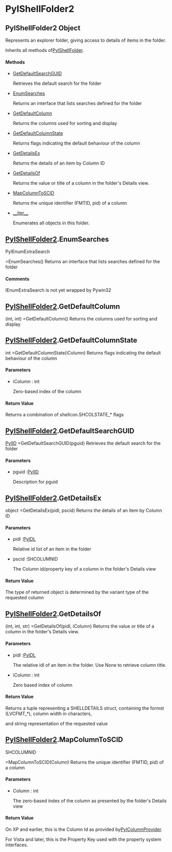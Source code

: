# PyIShellFolder2

## PyIShellFolder2 Object



Represents an explorer folder, giving access to details of items in the folder\. 

Inherits all methods of[PyIShellFolder](#pyishellfolder)\.

#### Methods


  - [GetDefaultSearchGUID](PyIShellFolder2.md#pyishellfolder2getdefaultsearchguid)

    Retrieves the default search for the folder&nbsp;

  - [EnumSearches](PyIShellFolder2.md#pyishellfolder2enumsearches)

    Returns an interface that lists searches defined for the folder&nbsp;

  - [GetDefaultColumn](PyIShellFolder2.md#pyishellfolder2getdefaultcolumn)

    Returns the columns used for sorting and display&nbsp;

  - [GetDefaultColumnState](PyIShellFolder2.md#pyishellfolder2getdefaultcolumnstate)

    Returns flags indicating the default behaviour of the column&nbsp;

  - [GetDetailsEx](PyIShellFolder2.md#pyishellfolder2getdetailsex)

    Returns the details of an item by Column ID&nbsp;

  - [GetDetailsOf](PyIShellFolder2.md#pyishellfolder2getdetailsof)

    Returns the value or title of a column in the folder's Details view\.&nbsp;

  - [MapColumnToSCID](PyIShellFolder2.md#pyishellfolder2mapcolumntoscid)

    Returns the unique identifier \(FMTID, pid\) of a column&nbsp;

  - [\_\_iter\_\_](PyIShellFolder2.md#pyishellfolder2__iter__)

    Enumerates all objects in this folder\.&nbsp;

## [PyIShellFolder2](#pyishellfolder2)\.EnumSearches

PyIEnumExtraSearch

 =EnumSearches\(\)
Returns an interface that lists searches defined for the folder

#### Comments


IEnumExtraSearch is not yet wrapped by Pywin32

## [PyIShellFolder2](#pyishellfolder2)\.GetDefaultColumn



\(int, int\) =GetDefaultColumn\(\)
Returns the columns used for sorting and display

## [PyIShellFolder2](#pyishellfolder2)\.GetDefaultColumnState



int =GetDefaultColumnState\(iColumn\)
Returns flags indicating the default behaviour of the column

#### Parameters


  - iColumn : int

    Zero-based index of the column

#### Return Value
Returns a combination of shellcon\.SHCOLSTATE\_\* flags

## [PyIShellFolder2](#pyishellfolder2)\.GetDefaultSearchGUID

[PyIID](#pyiid) =GetDefaultSearchGUID\(pguid\)
Retrieves the default search for the folder

#### Parameters


  - pguid :[PyIID](#pyiid)

    Description for pguid

## [PyIShellFolder2](#pyishellfolder2)\.GetDetailsEx



object =GetDetailsEx\(pidl, pscid\)
Returns the details of an item by Column ID

#### Parameters


  - pidl :[PyIDL](#pyidl)

    Relative id list of an item in the folder

  - pscid :SHCOLUMNID

    The Column id/property key of a column in the folder's Details view

#### Return Value
The type of returned object is determined by the variant type of the requested column

## [PyIShellFolder2](#pyishellfolder2)\.GetDetailsOf



\(int, int, str\) =GetDetailsOf\(pidl, iColumn\)
Returns the value or title of a column in the folder's Details view\.

#### Parameters


  - pidl :[PyIDL](#pyidl)

    The relative idl of an item in the folder\.  Use None to retrieve column title\.

  - iColumn : int

    Zero based index of column

#### Return Value
Returns a tuple representing a SHELLDETAILS struct, containing the formst \(LVCFMT\_\*\), column width in characters, 

and string representation of the requested value

## [PyIShellFolder2](#pyishellfolder2)\.MapColumnToSCID

SHCOLUMNID

 =MapColumnToSCID\(Column\)
Returns the unique identifier \(FMTID, pid\) of a column

#### Parameters


  - Column : int

    The zero-based index of the column as presented by the folder's Details view

#### Return Value
On XP and earlier, this is the Column Id as provided by[PyIColumnProvider](#pyicolumnprovider)\. 

For Vista and later, this is the Property Key used with the property system interfaces\.